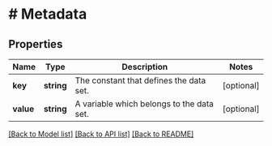 # # Metadata

## Properties

Name | Type | Description | Notes
------------ | ------------- | ------------- | -------------
**key** | **string** | The constant that defines the data set. | [optional]
**value** | **string** | A variable which belongs to the data set. | [optional]

[[Back to Model list]](../../README.md#models) [[Back to API list]](../../README.md#endpoints) [[Back to README]](../../README.md)
